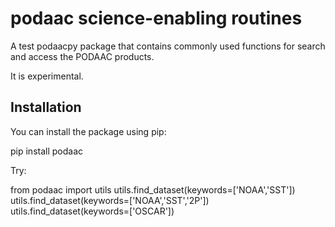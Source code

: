 # podaac science-enabling routines
A test podaacpy package that contains commonly used functions for search and access the PODAAC products. 

It is experimental. 


## Installation

You can install the package using pip:

   pip install podaac

Try: 

   from podaac import utils
   utils.find_dataset(keywords=['NOAA','SST'])
   utils.find_dataset(keywords=['NOAA','SST','2P'])
   utils.find_dataset(keywords=['OSCAR'])
